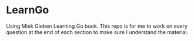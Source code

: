 LearnGo
=======

Using Miek Gieben Learning Go book. This repo is for me to work on every question at the end of each section to make sure I understand the material.
